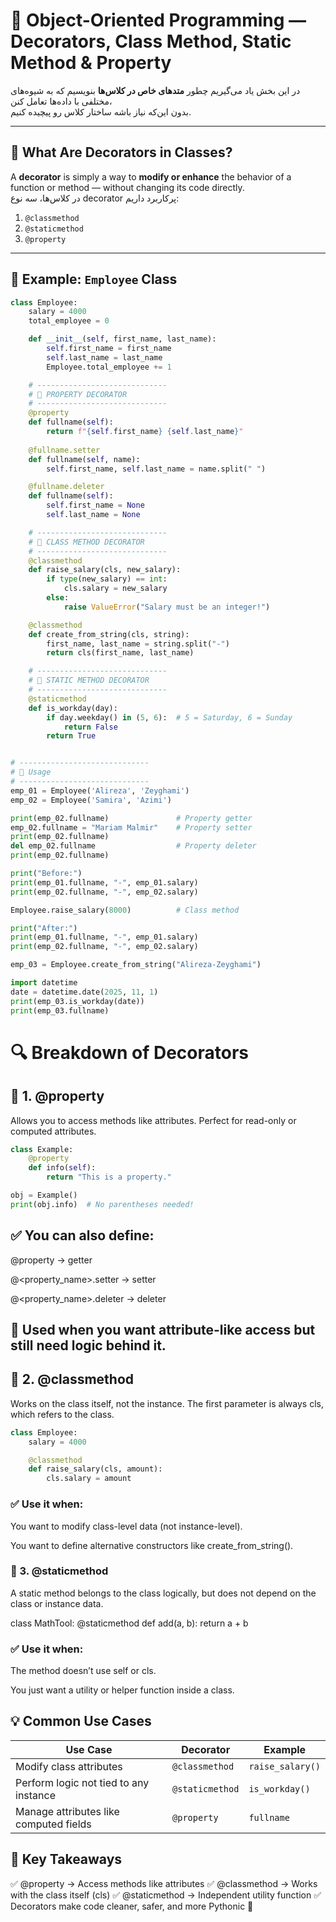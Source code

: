 # 🧠 Object-Oriented Programming — Decorators, Class Method, Static Method & Property

در این بخش یاد می‌گیریم چطور **متدهای خاص در کلاس‌ها** بنویسیم که به شیوه‌های مختلفی با داده‌ها تعامل کنن،  
بدون این‌که نیاز باشه ساختار کلاس رو پیچیده کنیم.  

---

## 🔹 What Are Decorators in Classes?

A **decorator** is simply a way to **modify or enhance** the behavior of a function or method — without changing its code directly.  
در کلاس‌ها، سه نوع decorator پرکاربرد داریم:

1. `@classmethod`
2. `@staticmethod`
3. `@property`

---

## 🧩 Example: `Employee` Class

```python
class Employee:
    salary = 4000
    total_employee = 0

    def __init__(self, first_name, last_name):
        self.first_name = first_name
        self.last_name = last_name
        Employee.total_employee += 1

    # -----------------------------
    # 📍 PROPERTY DECORATOR
    # -----------------------------
    @property
    def fullname(self):
        return f"{self.first_name} {self.last_name}"
    
    @fullname.setter
    def fullname(self, name):
        self.first_name, self.last_name = name.split(" ")

    @fullname.deleter
    def fullname(self):
        self.first_name = None
        self.last_name = None

    # -----------------------------
    # 📍 CLASS METHOD DECORATOR
    # -----------------------------
    @classmethod
    def raise_salary(cls, new_salary):
        if type(new_salary) == int:
            cls.salary = new_salary
        else:
            raise ValueError("Salary must be an integer!")

    @classmethod
    def create_from_string(cls, string):
        first_name, last_name = string.split("-")
        return cls(first_name, last_name)

    # -----------------------------
    # 📍 STATIC METHOD DECORATOR
    # -----------------------------
    @staticmethod
    def is_workday(day):
        if day.weekday() in (5, 6):  # 5 = Saturday, 6 = Sunday
            return False
        return True


# -----------------------------
# 🧪 Usage
# -----------------------------
emp_01 = Employee('Alireza', 'Zeyghami')
emp_02 = Employee('Samira', 'Azimi')

print(emp_02.fullname)               # Property getter
emp_02.fullname = "Mariam Malmir"    # Property setter
print(emp_02.fullname)
del emp_02.fullname                  # Property deleter
print(emp_02.fullname)

print("Before:")
print(emp_01.fullname, "-", emp_01.salary)
print(emp_02.fullname, "-", emp_02.salary)

Employee.raise_salary(8000)          # Class method

print("After:")
print(emp_01.fullname, "-", emp_01.salary)
print(emp_02.fullname, "-", emp_02.salary)

emp_03 = Employee.create_from_string("Alireza-Zeyghami")

import datetime
date = datetime.date(2025, 11, 1)
print(emp_03.is_workday(date))
print(emp_03.fullname)
```
# 🔍 Breakdown of Decorators
## 🧩 1. @property

Allows you to access methods like attributes.
Perfect for read-only or computed attributes.
```python
class Example:
    @property
    def info(self):
        return "This is a property."

obj = Example()
print(obj.info)  # No parentheses needed!
```
## ✅ You can also define:

@property → getter

@<property_name>.setter → setter

@<property_name>.deleter → deleter

## 🧠 Used when you want attribute-like access but still need logic behind it.

## 🧩 2. @classmethod

Works on the class itself, not the instance.
The first parameter is always cls, which refers to the class.
```python
class Employee:
    salary = 4000

    @classmethod
    def raise_salary(cls, amount):
        cls.salary = amount
```

### ✅ Use it when:

You want to modify class-level data (not instance-level).

You want to define alternative constructors like create_from_string().

### 🧩 3. @staticmethod

A static method belongs to the class logically,
but does not depend on the class or instance data.

class MathTool:
    @staticmethod
    def add(a, b):
        return a + b

### ✅ Use it when:

The method doesn’t use self or cls.

You just want a utility or helper function inside a class.

## 💡 Common Use Cases

| Use Case                               | Decorator       | Example          |
| -------------------------------------- | --------------- | ---------------- |
| Modify class attributes                | `@classmethod`  | `raise_salary()` |
| Perform logic not tied to any instance | `@staticmethod` | `is_workday()`   |
| Manage attributes like computed fields | `@property`     | `fullname`       |

## 🧠 Key Takeaways

✅ @property → Access methods like attributes
✅ @classmethod → Works with the class itself (cls)
✅ @staticmethod → Independent utility function
✅ Decorators make code cleaner, safer, and more Pythonic 🐍
